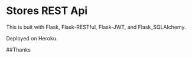 # Stores REST Api

This is buit with Flask, Flask-RESTful, Flask-JWT, and Flask_SQLAlchemy.

Deployed on Heroku.

##Thanks
